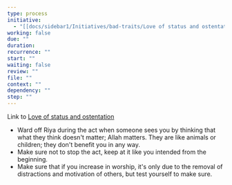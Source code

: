 ```yaml
---
type: process
initiative:
  - "[[docs/sidebar1/Initiatives/bad-traits/Love of status and ostentation|Love of status and ostentation]]"
working: false
due: ""
duration: 
recurrence: ""
start: ""
waiting: false
review: ""
file: ""
context: ""
dependency: ""
step: ""
---
```


Link to [Love of status and ostentation](docs/sidebar1/Initiatives/bad-traits/Love%20of%20status%20and%20ostentation.md)

* Ward off Riya during the act when someone sees you by thinking that what they think doesn't matter; Allah matters. They are like animals or children; they don't benefit you in any way.
* Make sure not to stop the act, keep at it like you intended from the beginning.
* Make sure that if you increase in worship, it's only due to the removal of distractions and motivation of others, but test yourself to make sure.
 
